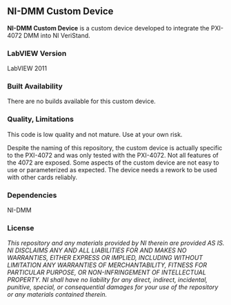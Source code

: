 ## NI-DMM Custom Device ##

**NI-DMM Custom Device** is a custom device developed to integrate the PXI-4072 DMM into NI VeriStand.

### LabVIEW Version ###

LabVIEW 2011

### Built Availability ###

There are no builds available for this custom device.

### Quality, Limitations ###

This code is low quality and not mature. Use at your own risk.

Despite the naming of this repository, the custom device is actually specific to the PXI-4072 and was only tested with the PXI-4072. Not all features of the 4072 are exposed. Some aspects of the custom device are not easy to use or parameterized as expected. The device needs a rework to be used with other cards reliably.

### Dependencies ###

NI-DMM

### License ###

*This repository and any materials provided by NI therein are provided AS IS. NI DISCLAIMS ANY AND ALL LIABILITIES FOR AND MAKES NO WARRANTIES, EITHER EXPRESS OR IMPLIED, INCLUDING WITHOUT LIMITATION ANY WARRANTIES OF MERCHANTABILITY, FITNESS FOR  PARTICULAR PURPOSE, OR NON-INFRINGEMENT OF INTELLECTUAL PROPERTY. NI shall have no liability for any direct, indirect, incidental, punitive, special, or consequential damages for your use of the repository or any materials contained therein.*